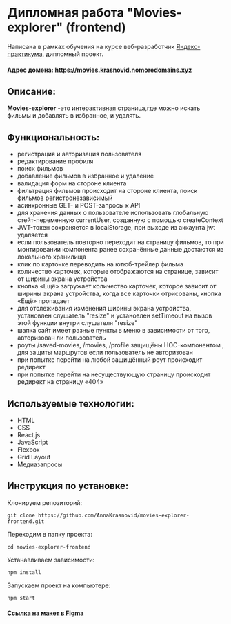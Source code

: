 # Дипломная работа "Movies-explorer" (frontend)
Написана в рамках обучения на курсе веб-разработчик [Яндекс-практикума](https://practicum.yandex.ru/profile/web/), дипломный проект.
#### Адрес домена: https://movies.krasnovid.nomoredomains.xyz

## Описание:
**Movies-explorer** -это  интерактивная страница,где можно искать фильмы и добавлять в избранное, и удалять.

## Функциональность:
* регистрация и авторизация пользователя
* редактирование профиля
* поиск фильмов
* добавление фильмов в избранное и удаление
* валидация форм на стороне клиента
* фильтрация фильмов происходит на стороне клиента, поиск фильмов регистронезависимый
* асинхронные GET- и POST-запросы к API
* для хранения данных о пользователе использовать глобальную стейт-переменную currentUser, созданную с помощью createContext
* JWT-токен сохраняется в localStorage, при выходе из аккаунта jwt удаляется
* если пользователь повторно переходит на страницу фильмов, то при монтировании компонента ранее сохранённые данные достаются из локального хранилища
* клик по карточке переводить на ютюб-трейлер фильма
* количество карточек, которые отображаются на странице, зависит от ширины экрана устройства
* кнопка «Ещё» загружает количество карточек, которое зависит от ширины экрана устройства, когда все карточки отрисованы, кнопка «Ещё» пропадает
* для отслеживания изменения ширины экрана устройства, установлен слушатель "resize" и установлен setTimeout на вызов этой функции внутри слушателя "resize"
* шапка сайт имеет разные пункты в меню в зависимости от того, авторизован ли пользователь
* роуты /saved-movies, /movies, /profile защищёны HOC-компонентом , для защиты маршрутов если пользователь не авторизован
* при попытке перейти на любой защищённый роут происходит редирект
* при попытке перейти на несуществующую страницу происходит редирект на страницу «404»

## Используемые технологии:
* HTML
* CSS
* React.js
* JavaScript
* Flexbox
* Grid Layout
* Медиазапросы

## Инструкция по установке:
Клонируем репозиторий:
```
git clone https://github.com/AnnaKrasnovid/movies-explorer-frontend.git
```
Переходим в папку проекта:
```
cd movies-explorer-frontend
```
Устанавливаем зависимости:
```
npm install
```
Запускаем проект на компьютере:
```
npm start
```

#### [Ссылкa на макет в Figma](https://www.figma.com/proto/9tcwP29sbHIX2Ozhaa8mER/Diploma-Copy?node-id=891%3A3857)

